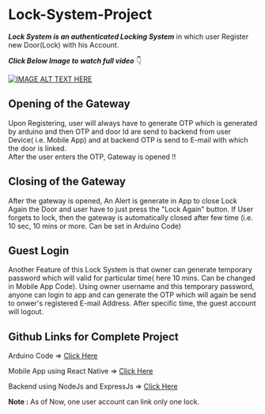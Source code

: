 # Lock-System-Project

***Lock System is an authenticated Locking System*** in which user Register new Door(Lock) with his Account. 


***Click Below Image to watch full video*** 👇

[![IMAGE ALT TEXT HERE](https://img.youtube.com/vi/0MjGroM0Yys/0.jpg)](https://www.youtube.com/watch?v=0MjGroM0Yys)



## Opening of the Gateway

Upon Registering, user will always have to generate OTP which is generated by arduino and then OTP and door Id are send to backend from user Device( i.e. Mobile App) and at backend OTP is send to E-mail with which the door is linked.  
After the user enters the OTP, Gateway is opened !! 

## Closing of the Gateway
After the gateway is opened, An Alert is generate in App to close Lock Again the Door and user have to just press the "Lock Again" button. If User forgets to lock, then the gateway is automatically closed after few time (i.e. 10 sec, 10 mins or more. Can be set in Arduino Code) 

## Guest Login
Another Feature of this Lock System is that owner can generate temporary password which will valid for particular time( here 10  mins. Can be changed in Mobile App Code). 
Using owner username and this temporary password, anyone can login to app and can generate the OTP which will again be send to onwer's registered E-mail Address. 
After specific time, the guest account will logout.

## Github Links for Complete Project


Arduino Code => [Click Here](https://github.com/harshagrawal30/Lock_System_Arduino_Code)

Mobile App using React Native => [Click Here](https://github.com/harshagrawal30/Lock_System_React_Native_App)

Backend using NodeJs and ExpressJs => [Click Here](https://github.com/harshagrawal30/Lock_System_Backend)



**Note :** As of Now, one user account can link only one lock.  
